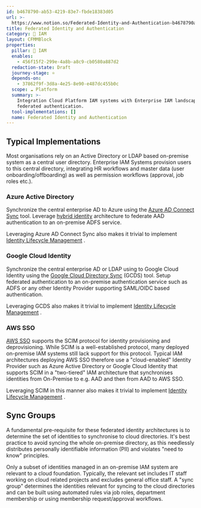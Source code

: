 ```yaml
---
id: b4678790-ab53-4219-83e7-fbde18383d05
url: >-
  https://www.notion.so/Federated-Identity-and-Authentication-b4678790ab53421983e7fbde18383d05
title: Federated Identity and Authentication
category: 🔐 IAM
layout: CFMMBlock
properties:
  pillar: 🔐 IAM
  enables:
    - 456f15f2-299e-4a8b-a8c9-cb0580a887d2
  redaction-state: Draft
  journey-stage: ⭐️
  depends-on:
    - 37862f9f-3d8a-4e25-8e90-e487dc455b0c
  scope: ☁️ Platform
  summary: >-
    Integration Cloud Platform IAM systems with Enterprise IAM landscape incl.
    federated authentication.
  tool-implementations: []
  name: Federated Identity and Authentication
---
```


## Typical Implementations

Most organisations rely on an Active Directory or LDAP based on-premise system as a central user directory. Enterprise IAM Systems provision users to this central directory, integrating HR workflows and master data (user onboarding/offboarding) as well as permission workflows (approval, job roles etc.).

### Azure Active Directory

Synchronize the central enterprise AD to Azure using the [Azure AD Connect Sync](https://docs.microsoft.com/en-us/azure/active-directory/hybrid/how-to-connect-sync-whatis) tool. Leverage [hybrid identity](https://docs.microsoft.com/en-us/azure/active-directory/hybrid/) architecture to federate AAD authentication to an on-premise ADFS service.

Leveraging Azure AD Connect Sync also makes it trivial to implement [Identity Lifecycle Management](/maturity-model/iam/identity-lifecycle-management.md) .

### Google Cloud Identity

Synchronize the central enterprise AD or LDAP using to Google Cloud Identity using the [Google Cloud Directory Sync](https://support.google.com/a/answer/106368?hl=en) (GCDS) tool. Setup federated authentication to an on-premise authentication service such as ADFS or any other Identity Provider supporting SAML/OIDC based authentication.

Leveraging GCDS also makes it trivial to implement [Identity Lifecycle Management](/maturity-model/iam/identity-lifecycle-management.md) .

### AWS SSO

[AWS SSO](https://aws.amazon.com/single-sign-on/) supports the SCIM protocol for identity provisioning and deprovisioning. While SCIM is a well-established protocol, many deployed on-premise IAM systems still lack support for this protocol. Typical IAM architectures deploying AWS SSO therefore use a "cloud-enabled" Identity Provider such as Azure Active Directory or Google Cloud Identity that supports SCIM in a "two-tiered" IAM architecture that synchronises identities from On-Premise to e.g. AAD and then from AAD to AWS SSO.

Leveraging SCIM in this manner also makes it trivial to implement [Identity Lifecycle Management](/maturity-model/iam/identity-lifecycle-management.md) .

## Sync Groups

A fundamental pre-requisite for these federated identity architectures is to determine the set of identities to synchronise to cloud directories. It's best practice to avoid syncing the whole on-premise directory, as this needlessly distributes personally identifiable information (PII) and violates "need to know" principles.

Only a subset of identities managed in an on-premise IAM system are relevant to a cloud foundation. Typically, the relevant set includes IT staff working on cloud related projects and excludes general office staff. A "sync group" determines the identities relevant for syncing to the cloud directories and can be built using automated rules via job roles, department membership or using membership request/approval workflows.